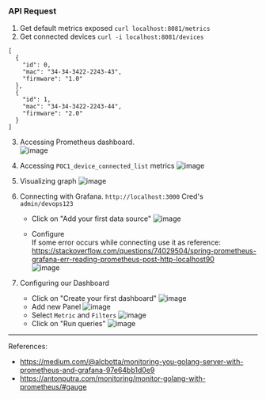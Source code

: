 ### API Request

1. Get default  metrics exposed `curl localhost:8081/metrics`
2. Get connected devices `curl -i localhost:8081/devices`
```
[
  {
    "id": 0,
    "mac": "34-34-3422-2243-43",
    "firmware": "1.0"
  },
  {
    "id": 1,
    "mac": "34-34-3422-2243-44",
    "firmware": "2.0"
  }
]
```
3. Accessing Prometheus dashboard.<br/>
![image](https://github.com/vibhordubey333/POC/assets/22407855/253c82ea-5192-4024-86eb-fcfbc0753dd9)

4. Accessing `POC1_device_connected_list` metrics
   ![image](https://github.com/vibhordubey333/POC/assets/22407855/6cc8fa57-359b-4625-95c6-d2949993e40e)

5. Visualizing graph
   ![image](https://github.com/vibhordubey333/POC/assets/22407855/ff04cc80-b4af-469f-bfb4-c92b0ddbb89d)

6. Connecting with Grafana. `http://localhost:3000` Cred's `admin/devops123`
   - Click on "Add your first data source"
   ![image](https://github.com/vibhordubey333/POC/assets/22407855/1fd1f898-23d5-45b2-b9a7-bdd8e4f8b20d)

   - Configure <br/>
     If some error occurs while connecting use it as reference: https://stackoverflow.com/questions/74029504/spring-prometheus-grafana-err-reading-prometheus-post-http-localhost90 <br/>
     ![image](https://github.com/vibhordubey333/POC/assets/22407855/d5701d0b-a0d5-4b98-8116-0d1bd2a24867)

7. Configuring our Dashboard
   - Click on "Create your first dashboard"
   ![image](https://github.com/vibhordubey333/POC/assets/22407855/8b7fd1eb-c092-4590-974d-594ad6a0b142)
   -  Add new Panel
   ![image](https://github.com/vibhordubey333/POC/assets/22407855/d0de8f77-1631-4f5d-b803-1fa5cec358f4)
   - Select `Metric` and `Filters`
     ![image](https://github.com/vibhordubey333/POC/assets/22407855/cad3e1f7-78d6-405c-ad85-b341725c8ccc)
   - Click on "Run queries"
     ![image](https://github.com/vibhordubey333/POC/assets/22407855/2c6bd1b8-5f28-4f44-8f40-913236d42865)


  ---
  References:
  - https://medium.com/@alcbotta/monitoring-you-golang-server-with-prometheus-and-grafana-97e64bb1d0e9
  - https://antonputra.com/monitoring/monitor-golang-with-prometheus/#gauge


 


   

